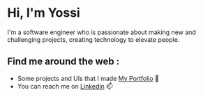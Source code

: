 # Hi, I'm Yossi 

I'm a software engineer who is passionate about making new and challenging projects, creating technology to elevate people.

## Find me around the web :
- Some projects and UIs that I made <a href="">My Portfolio</a> 💼
- You can reach me on <a href="https://www.linkedin.com/in/paz-daniel/">Linkedin</a> 📫



<!--
**YossiGS/YossiGS** is a ✨ _special_ ✨ repository because its `README.md` (this file) appears on your GitHub profile.

Here are some ideas to get you started:

- 🔭 I’m currently working on ...
- 🌱 I’m currently learning ...
- 👯 I’m looking to collaborate on ...
- 🤔 I’m looking for help with ...
- 💬 Ask me about ...
- 📫 How to reach me: ...
- 😄 Pronouns: ...
- ⚡ Fun fact: ...
-->
